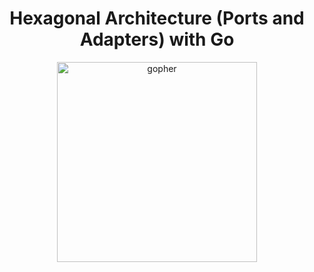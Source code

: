 <h1 align="center">
    Hexagonal Architecture (Ports and Adapters) with Go
</h1>
<p align="center">
  <img src="https://wallpaperaccess.com/full/4482736.png" alt="gopher" width="320" height="320" />
</p>

